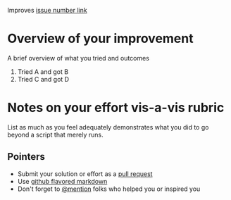 Improves [issue number link](https://help.github.com/articles/autolinked-references-and-urls/#issues-and-pull-requests)

# Overview of your improvement

A brief overview of what you tried and outcomes

  1. Tried A and got B
  1. Tried C and got D
  
# Notes on your effort vis-a-vis rubric

List as much as you feel adequately demonstrates what you did to go beyond a script that merely runs.

## Pointers

  * Submit your solution or effort as a [pull request](https://help.github.com/articles/creating-a-pull-request/)
  * Use [github flavored markdown](https://guides.github.com/features/mastering-markdown/)
  * Don't forget to [@mention](https://help.github.com/articles/basic-writing-and-formatting-syntax/#mentioning-users-and-teams) folks who helped you or inspired you
  
